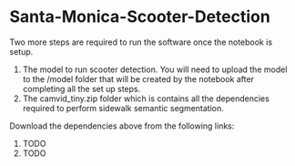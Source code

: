 # Santa-Monica-Scooter-Detection

Two more steps are required to run the software once the notebook is setup.
1. The model to run scooter detection. You will need to upload the model to the /model folder that will be created by the notebook after completing all the set up steps.
2. The camvid_tiny.zip folder which is contains all the dependencies required to perform sidewalk semantic segmentation.

Download the dependencies above from the following links:
1. TODO
2. TODO
